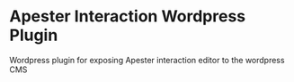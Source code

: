 Apester Interaction Wordpress Plugin
================

Wordpress plugin for exposing Apester interaction editor to the wordpress CMS
